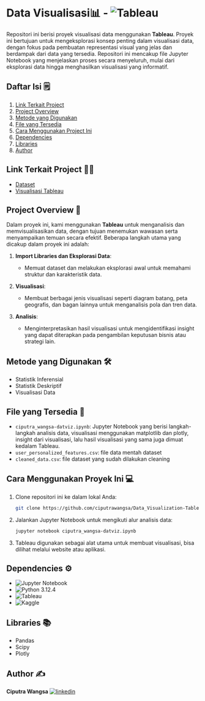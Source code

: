 # Data Visualisasi📊 - ![Tableau](https://img.shields.io/badge/Tableau-E97627?style=for-the-badge&logo=Tableau&logoColor=white)

Repositori ini berisi proyek visualisasi data menggunakan **Tableau**. Proyek ini bertujuan untuk mengeksplorasi konsep penting dalam visualisasi data, dengan fokus pada pembuatan representasi visual yang jelas dan berdampak dari data yang tersedia. Repositori ini mencakup file Jupyter Notebook yang menjelaskan proses secara menyeluruh, mulai dari eksplorasi data hingga menghasilkan visualisasi yang informatif.

## Daftar Isi 🗒️
1. [Link Terkait Project](#link-terkait-project-)
2. [Project Overview](#project-overview-)
3. [Metode yang Digunakan](#metode-yang-digunakan-)
4. [File yang Tersedia](#file-yang-tersedia-)
5. [Cara Menggunakan Project Ini](#cara-menggunakan-project-ini-)
6. [Dependencies](#dependencies-)
7. [Libraries](#libraries-)
8. [Author](#author-)

## Link Terkait Project ⛓️‍💥

 - [Dataset](https://www.kaggle.com/datasets/kartikeybartwal/ecommerce-product-recommendation-collaborative/data)
 - [Visualisasi Tableau](https://public.tableau.com/views/DataVisualization_17249250434480/Dashboard1?:language=en-GB&publish=yes&:sid=&:redirect=auth&:display_count=n&:origin=viz_share_link)

## Project Overview 📝

Dalam proyek ini, kami menggunakan **Tableau** untuk menganalisis dan memvisualisasikan data, dengan tujuan menemukan wawasan serta menyampaikan temuan secara efektif. Beberapa langkah utama yang dicakup dalam proyek ini adalah:

1. **Import Libraries dan Eksplorasi Data**:
    - Memuat dataset dan melakukan eksplorasi awal untuk memahami struktur dan karakteristik data.

2. **Visualisasi**:
    - Membuat berbagai jenis visualisasi seperti diagram batang, peta geografis, dan bagan lainnya untuk menganalisis pola dan tren data.

3. **Analisis**:
    - Menginterpretasikan hasil visualisasi untuk mengidentifikasi insight yang dapat diterapkan pada pengambilan keputusan bisnis atau strategi lain.

## Metode yang Digunakan 🛠️

- Statistik Inferensial
- Statistik Deskriptif
- Visualisasi Data

## File yang Tersedia 📂

- `ciputra_wangsa-datviz.ipynb`: Jupyter Notebook yang berisi langkah-langkah analisis data, visualisasi menggunakan matplotlib dan plotly, insight dari visualisasi, lalu hasil visualisasi yang sama juga dimuat kedalam Tableau.
- `user_personalized_features.csv`: file data mentah dataset
- `cleaned_data.csv`: file dataset yang sudah dilakukan cleaning
  
## Cara Menggunakan Proyek Ini 💻

1. Clone repositori ini ke dalam lokal Anda:
    ```bash
    git clone https://github.com/ciputrawangsa/Data_Visualization-Tableau.git
    ```

2. Jalankan Jupyter Notebook untuk mengikuti alur analisis data:
    ```bash
    jupyter notebook ciputra_wangsa-datviz.ipynb
    ```

3. Tableau digunakan sebagai alat utama untuk membuat visualisasi, bisa dilihat melalui website atau aplikasi.

## Dependencies ⚙️

- ![Jupyter Notebook](https://img.shields.io/badge/Made%20with-Jupyter-orange?style=for-the-badge&logo=Jupyter)
- ![Python](https://img.shields.io/badge/Python-3776AB?style=for-the-badge&logo=python&logoColor=white) 3.12.4
- ![Tableau](https://img.shields.io/badge/Tableau-E97627?style=for-the-badge&logo=Tableau&logoColor=white)
- ![Kaggle](https://img.shields.io/badge/Kaggle-20BEFF?style=for-the-badge&logo=Kaggle&logoColor=white)

## Libraries 📚
- Pandas
- Scipy
- Plotly

## Author ✍️
**Ciputra Wangsa**
[![linkedin](https://img.shields.io/badge/linkedin-0A66C2?style=for-the-badge&logo=linkedin&logoColor=white)](https://www.linkedin.com/in/ciputra-wangsa/)
